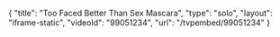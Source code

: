 {
    "title": "Too Faced Better Than Sex Mascara",
    "type": "solo",
    "layout": "iframe-static",
    "videoId": "99051234",
    "url": "\/tvpembed\/99051234"
}